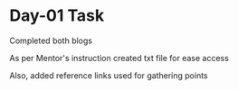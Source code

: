 <h1>Day-01 Task</h1>
<p>Completed both blogs</p>
<p>As per Mentor's instruction created txt file for ease access</p>
<p>Also, added reference links used for gathering points</p>
